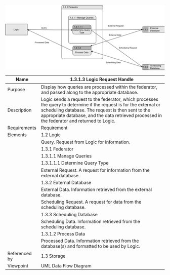 ![1.3.1.2 Logic Request Diagram](TeamOneFiles/1.3.1.2%20Logic%20Request%20DFD.svg)

| Name | 1.3.1.3 Logic Request Handle |
| ----------- | ----------- |
| Purpose | Display how queries are processed within the federator, and passed along to the appropriate database.  |
| Description | Logic sends a request to the federator, which processes the query to determine if the request is for the external or scheduling database. The request is then sent to the appropriate database, and the data retrieved processed in the federator and returned to Logic.  |
| Requirements | Requirement  |
| Elements | 1.2 Logic  |
|  | Query. Request from Logic for information. |
|  | 1.3.1 Federator |
|  | 1.3.1.1 Manage Queries |
|  | 1.3.1.1.1 Determine Query Type |
|  | External Request. A request for information from the external database. |
|  | 1.3.2 External Database |
|  | External Data. Information retrieved from the external database. |
|  | Scheduling Request. A request for data from the scheduling database. |
|  | 1.3.3 Scheduling Database |
|  | Scheduling Data. Information retrieved from the scheduling database. |
|  | 1.3.1.2 Process Data |
|  | Processed Data. Information retrieved from the database(s) and formatted to be used by Logic. |
| Referenced by | 1.3 Storage  |
| Viewpoint | UML Data Flow Diagram |

